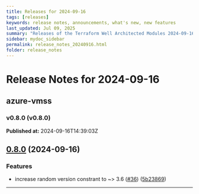 ```yaml
---
title: Releases for 2024-09-16
tags: [releases]
keywords: release notes, announcements, what's new, new features
last_updated: Jul 09, 2025
summary: "Releases of the Terraform Well Architected Modules 2024-09-16"
sidebar: mydoc_sidebar
permalink: release_notes_20240916.html
folder: release_notes
---
```


# Release Notes for 2024-09-16

## azure-vmss
### v0.8.0 (v0.8.0)
**Published at:** 2024-09-16T14:39:03Z

## [0.8.0](https://github.com/CloudNationHQ/terraform-azure-vmss/compare/v0.7.0...v0.8.0) (2024-09-16)


### Features

* increase random version constrant to ~&gt; 3.6 ([#36](https://github.com/CloudNationHQ/terraform-azure-vmss/issues/36)) ([5b23869](https://github.com/CloudNationHQ/terraform-azure-vmss/commit/5b238695f9b091036ef39d0a783b1e879b126a1e))

---

